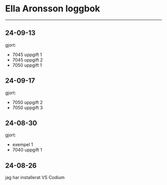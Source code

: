 Ella Aronsson loggbok
=====================
---------
24-09-13
---------
gjort:

* 7045 uppgift 1 
* 7045 uppgift 2
* 7050 uppgift 1

24-09-17
--------
gjort:

* 7050 uppgift 2
* 7050 uppgift 3

24-08-30
---------
gjort:

* exempel 1 
* 7040 uppgift 1 

24-08-26
-----------
jag har installerat VS Codium